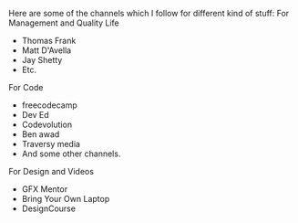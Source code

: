 Here are some of the channels which I follow for different kind of stuff:
For Management and Quality Life
- Thomas Frank
- Matt D'Avella
- Jay Shetty
- Etc.

For Code
- freecodecamp
- Dev Ed
- Codevolution
- Ben awad
- Traversy media
- And some other channels.

For Design and Videos
- GFX Mentor
- Bring Your Own Laptop
- DesignCourse

